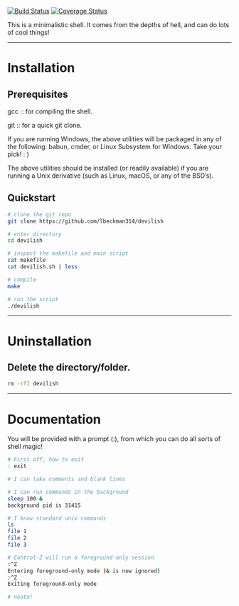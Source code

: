 [![Build Status](https://liambeckman.com/jenkins/job/devilish/badge/icon)](https://liambeckman.com/jenkins/job/devilish/)
[![Coverage Status](https://coveralls.io/repos/github/lbeckman314/devilish/badge.png?branch=master)](https://coveralls.io/github/lbeckman314/devilish?branch=master)

This is a minimalistic shell. It comes from the depths of hell, and can do lots of cool things!

---

# Installation

## Prerequisites

gcc :: for compiling the shell.

git :: for a quick git clone.

If you are running Windows, the above utilities will be packaged in any of the following: babun, cmder, or Linux Subsystem for Windows. Take your pick! : )

The above utilities should be installed (or readily available) if you are running a Unix derivative (such as Linux, macOS, or any of the BSD’s).

## Quickstart

```sh
# clone the git repo
git clone https://github.com/lbeckman314/devilish

# enter directory
cd devilish

# inspect the makefile and main script
cat makefile
cat devilish.sh | less

# compile
make

# run the script
./devilish
```

---

# Uninstallation

##  Delete the directory/folder.

```sh
rm -rfI devilish
```

---

# Documentation

You will be provided with a prompt (:), from which you can do all sorts of shell magic!

```sh
# First off, how to exit
: exit

# I can take comments and blank lines

# I can run commands in the background
sleep 100 &
background pid is 31415

# I know standard unix commands
ls
file 1
file 2
file 3

# Control-Z will run a foreground-only session
:^Z
Entering foreground-only mode (& is now ignored)
:^Z
Exiting foreground-only mode

# neato!
```
